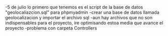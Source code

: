 -5 de julio lo primero que tenemos es el script de la base de datos "geolocaliazcion.sql" para phpmyadmin
-crear una base de datos llamada geolocalizacion y importar el archivo sql
-aun hay archivos que no son indispensables para el proyecto, ire optimisando estoa media que avance el proyecto
-problema con carpeta Controllers
